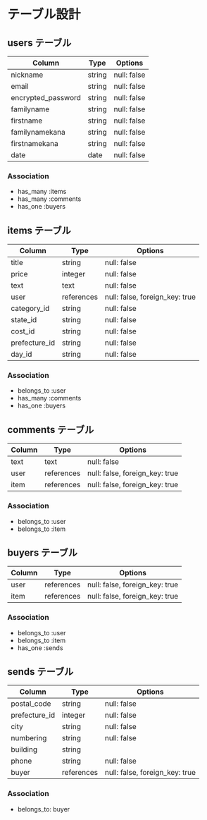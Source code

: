 # テーブル設計

## users テーブル

| Column                | Type   | Options     |
| --------------------- | ------ | ----------- |
| nickname              | string | null: false |
| email                 | string | null: false |
| encrypted_password    | string | null: false |
| familyname            | string | null: false |
| firstname             | string | null: false |
| familynamekana        | string | null: false |
| firstnamekana         | string | null: false |
| date                  | date   | null: false |

### Association

- has_many :items
- has_many :comments
- has_one :buyers

## items テーブル

| Column        | Type       | Options                        |
| ------------- | ---------- | ------------------------------ |
| title         | string     | null: false                    |
| price         | integer    | null: false                    |
| text          | text       | null: false                    |
| user          | references | null: false, foreign_key: true | 
| category_id   | string     | null: false                    |
| state_id      | string     | null: false                    |
| cost_id       | string     | null: false                    |
| prefecture_id | string     | null: false                    |
| day_id        | string     | null: false                    |

### Association

- belongs_to :user
- has_many :comments
- has_one :buyers

## comments テーブル

| Column | Type       | Options                        |
| ------ | ---------- | ------------------------------ |
| text   | text       | null: false                    |
| user   | references | null: false, foreign_key: true |
| item   | references | null: false, foreign_key: true |

### Association

- belongs_to :user
- belongs_to :item

## buyers テーブル

| Column | Type       | Options                        |
| ------ | ---------- | ------------------------------ |
| user   | references | null: false, foreign_key: true |
| item   | references | null: false, foreign_key: true |

### Association

- belongs_to :user
- belongs_to :item
- has_one :sends

## sends テーブル

| Column        | Type       | Options                        |
| ------------- | ---------- | ------------------------------ |
| postal_code   | string     | null: false                    |
| prefecture_id | integer    | null: false                    |
| city          | string     | null: false                    |
| numbering     | string     | null: false                    |
| building      | string     |                                |
| phone         | string     | null: false                    |
| buyer         | references | null: false, foreign_key: true |

### Association

- belongs_to: buyer